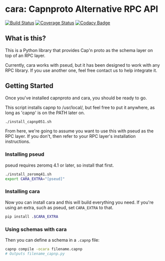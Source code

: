 # cara: Capnproto Alternative RPC API

[![Build Status](https://img.shields.io/travis/chainreactionmfg/cara/master.svg)](https://travis-ci.org/chainreactionmfg/cara)
[![Coverage Status](https://img.shields.io/coveralls/chainreactionmfg/cara/master.svg)](https://coveralls.io/r/chainreactionmfg/cara)
[![Codacy Badge](https://img.shields.io/codacy/3cc5a370c923435e92b9ce1a7dbbbafe.svg)](https://www.codacy.com/public/fahhem/cara)

## What is this?

This is a Python library that provides Cap'n proto as the schema layer on top
of an RPC layer.

Currently, cara works with pseud, but it has been designed to work with any RPC
library. If you use another one, feel free contact us to help integrate it.

## Getting Started

Once you've installed capnproto and cara, you should be ready to go.

This script installs capnp to /usr/local/, but feel free to put it anywhere, as
long as 'capnp' is on the PATH later on.

```bash
./install_capnp051.sh
```

From here, we're going to assume you want to use this with pseud as the RPC
layer. If you don't, then refer to your RPC layer's installation instructions.

### Installing pseud

pseud requires zeromq 4.1 or later, so install that first.

```bash
./install_zeromq41.sh
export CARA_EXTRA="[pseud]"
```

### Installing cara

Now you can install cara and this will build everything you need. If you're
using an extra, such as pseud, set `CARA_EXTRA` to that.

```bash
pip install .$CARA_EXTRA
```

### Using schemas with cara

Then you can define a schema in a `.capnp` file:

```bash
capnp compile -ocara filename.capnp
# Outputs filename_capnp.py
```

